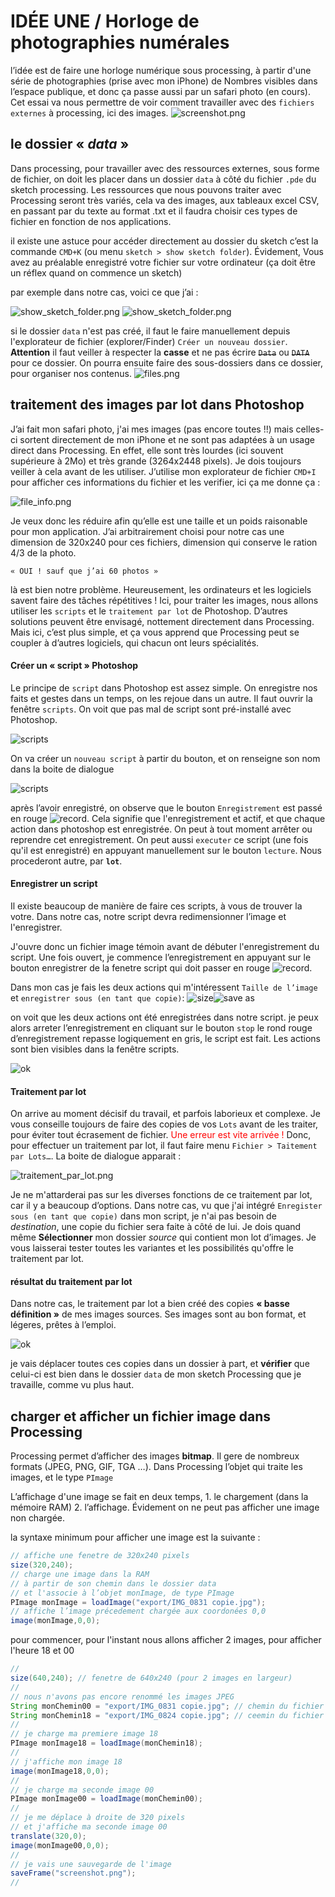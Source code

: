 # IDÉE UNE / Horloge de photographies numérales

l’idée est de faire une horloge numérique sous processing, à partir d'une série de photographies (prise avec mon iPhone) de Nombres visibles dans l’espace publique, et donc ça passe aussi par un safari photo (en cours). 
Cet essai va nous permettre de voir comment travailler avec des `fichiers externes` à processing, ici des images. 
![screenshot.png](screenshot.png)

## le dossier « *data* »

Dans processing, pour travailler avec des ressources externes, sous forme de fichier, on doit les placer dans un dossier `data` à côté du fichier `.pde` du sketch processing. Les ressources que nous pouvons traiter avec Processing seront très variés, cela va des images, aux tableaux excel CSV, en passant par du texte au format .txt et il faudra choisir ces types de fichier en fonction de nos applications. 

il existe une astuce pour accéder directement au dossier du sketch c’est la commande `CMD+K` (ou menu `sketch > show sketch folder`). Évidement, Vous avez au préalable enregistré votre fichier sur votre ordinateur (ça doit être un réflex quand on commence un sketch)

par exemple dans notre cas, voici ce que j’ai :

![show_sketch_folder.png](README_img/show_sketch_folder.png)
![show_sketch_folder.png](README_img/sketch_folder_d.png)

si le dossier `data` n'est pas créé, il faut le faire manuellement depuis l'explorateur de fichier (explorer/Finder) `Créer un nouveau dossier`. **Attention** il faut veiller à respecter la **casse** et ne pas écrire <del>`Data`</del> ou <del>`DATA`</del> pour ce dossier. On pourra ensuite faire des sous-dossiers dans ce dossier, pour organiser nos contenus. 
![files.png](README_img/files.png)

## traitement des images par lot dans Photoshop

J’ai fait mon safari photo, j'ai mes images (pas encore toutes !!) mais celles-ci sortent directement de mon iPhone et ne sont pas adaptées à un usage direct dans Processing. En effet, elle sont très lourdes (ici souvent supérieure à 2Mo) et très grande (3264x2448 pixels). Je dois toujours veiller à cela avant de les utiliser. J’utilise mon explorateur de fichier `CMD+I` pour afficher ces informations du fichier et les verifier, ici ça me donne ça :

![file_info.png](README_img/file_info.png)

Je veux donc les réduire afin qu’elle est une taille et un poids raisonable pour mon application. J’ai arbitrairement choisi pour notre cas une dimension de 320x240 pour ces fichiers, dimension qui conserve le ration 4/3 de la photo. 

	« OUI ! sauf que j’ai 60 photos »
	
là est bien notre problème. Heureusement, les ordinateurs et les logiciels savent faire des tâches répétitives ! Ici, pour traiter les images, nous allons utiliser les `scripts` et le `traitement par lot` de Photoshop. D’autres solutions peuvent être envisagé, nottement directement dans Processing. Mais ici, c’est plus simple, et ça vous apprend que Processing peut se coupler à d’autres logiciels, qui chacun ont leurs spécialités. 

#### Créer un « script » Photoshop

Le principe de `script` dans Photoshop est assez simple. On enregistre nos faits et gestes dans un temps, on les rejoue dans un autre. Il faut ouvrir la fenêtre `scripts`. On voit que pas mal de script sont pré-installé avec Photoshop. 

![scripts](README_img/scripts.png)

On va créer un `nouveau script` à partir du bouton, et on renseigne son nom dans la boite de dialogue 

![scripts](README_img/new_script.png)

après l’avoir enregistré, on observe que le bouton `Enregistrement` est passé en rouge ![record](README_img/record_button.png). Cela signifie que l'enregistrement et actif, et que chaque action dans photoshop est enregistrée. On peut à tout moment arrêter ou reprendre cet enregistrement. On peut aussi `executer` ce script (une fois qu'il est enregistré) en appuyant manuellement sur le bouton `lecture`. Nous procederont autre, par **`lot`**.

#### Enregistrer un script

Il existe beaucoup de manière de faire ces scripts, à vous de trouver la votre. Dans notre cas, notre script devra redimensionner l’image et l'enregistrer. 

J'ouvre donc un fichier image témoin avant de débuter l'enregistrement du script. Une fois ouvert, je commence l’enregistrement en appuyant sur le bouton enregistrer de la fenetre script qui doit passer en rouge ![record](README_img/record_button.png). 

Dans mon cas je fais les deux actions qui m'intéressent `Taille de l’image` et `enregistrer sous (en tant que copie)`: 
![size](README_img/image_size.png)![save as](README_img/save_as.png)

on voit que les deux actions ont été enregistrées dans notre script. je peux alors arreter l’enregistrement en cliquant sur le bouton `stop` le rond rouge d’enregistrement repasse logiquement en gris, le script est fait. Les actions sont bien visibles dans la fenêtre scripts.

![ok](README_img/script_ok.png)

#### Traitement par lot

On arrive au moment décisif du travail, et parfois laborieux et complexe. Je vous conseille toujours de faire des copies de vos `Lots` avant de les traiter, pour éviter tout écrasement de fichier. <span style="color:red;">Une erreur est vite arrivée !</span> Donc, pour effectuer un traitement par lot, il faut faire menu `Fichier > Taitement par Lots…`. La boite de dialogue apparait :


![traitement_par_lot.png](README_img/traitement_par_lot.png)

Je ne m'attarderai pas sur les diverses fonctions de ce traitement par lot, car il y a beaucoup d’options. Dans notre cas, vu que j'ai intégré `Enregister sous (en tant que copie)` dans mon script, je n'ai pas besoin de *destination*, une copie du fichier sera faite à côté de lui. 
Je dois quand même **Sélectionner** mon dossier *source* qui contient mon lot d’images. Je vous laisserai tester toutes les variantes et les possibilités qu'offre le traitement par lot. 

#### résultat du traitement par lot
Dans notre cas, le traitement par lot a bien créé des copies **« basse définition »**  de mes images sources. Ses images sont au bon format, et légeres, prêtes à l’emploi. 

![ok](README_img/result.png)

je vais déplacer toutes ces copies dans un dossier à part, et **vérifier** que celui-ci est bien dans le dossier `data` de mon sketch Processing que je travaille, comme vu plus haut. 

## charger et afficher un fichier image dans Processing

Processing permet d’afficher des images **bitmap**. Il gere de nombreux formats (JPEG, PNG, GIF, TGA …). Dans Processing l’objet qui traite les images, et le type `PImage` 

L’affichage d'une image se fait en deux temps, 1. le chargement (dans la mémoire RAM) 2. l’affichage. Évidement on ne peut pas afficher une image non chargée.

la syntaxe minimum pour afficher une image est la suivante : 
	 
```java	
// affiche une fenetre de 320x240 pixels
size(320,240); 
// charge une image dans la RAM 
// à partir de son chemin dans le dossier data
// et l'associe à l’objet monImage, de type PImage
PImage monImage = loadImage("export/IMG_0831 copie.jpg"); 
// affiche l’image précedement chargée aux coordonées 0,0 
image(monImage,0,0);

```

pour commencer, pour l'instant nous allons afficher 2 images, pour afficher l'heure 18 et 00 

```java
//
size(640,240); // fenetre de 640x240 (pour 2 images en largeur)
//
// nous n'avons pas encore renommé les images JPEG
String monChemin00 = "export/IMG_0831 copie.jpg"; // chemin du fichier image 00
String monChemin18 = "export/IMG_0824 copie.jpg"; // ceemin du fichier image 18
//
// je charge ma premiere image 18
PImage monImage18 = loadImage(monChemin18);
//
// j'affiche mon image 18
image(monImage18,0,0);
//
// je charge ma seconde image 00
PImage monImage00 = loadImage(monChemin00);
//
// je me déplace à droite de 320 pixels
// et j'affiche ma seconde image 00
translate(320,0);
image(monImage00,0,0);
//
// je vais une sauvegarde de l'image
saveFrame("screenshot.png");
//
```

